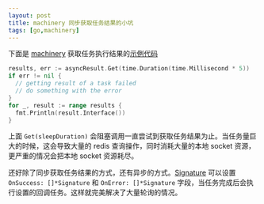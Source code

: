```yaml
---
layout: post
title: machinery 同步获取任务结果的小坑
tags: [go,machinery]
---
```


下面是 [machinery](https://github.com/RichardKnop/machinery) 获取任务执行结果的[示例代码](https://github.com/RichardKnop/machinery#keeping-results)

```go
results, err := asyncResult.Get(time.Duration(time.Millisecond * 5))
if err != nil {
  // getting result of a task failed
  // do something with the error
}
for _, result := range results {
  fmt.Println(result.Interface())
}
```

上面 `Get(sleepDuration)` 会阻塞调用一直尝试到获取任务结果为止。当任务量巨大的时候，这会导致大量的 redis 查询操作，同时消耗大量的本地 socket 资源，更严重的情况会把本地 socket 资源耗尽。

还好除了同步获取任务结果的方式，还有异步的方式。[Signature](https://github.com/RichardKnop/machinery#signatures) 可以设置 `OnSuccess: []*Signature` 和 `OnError: []*Signature` 字段，当任务完成后会执行设置的回调任务。这样就完美解决了大量轮询的情况。
